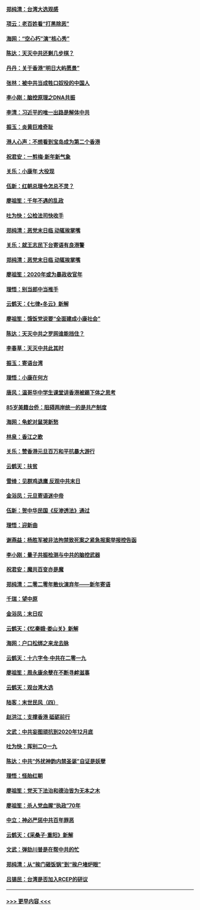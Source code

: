 #### [郑纯清：台湾大选观感](../pages/nsc993/n11786210.md?t=01121111) 
#### [项云：老百姓看“打黑除恶”](../pages/nsc993/n11785398.md?t=01121111) 
#### [海网：“空心朽”演“核心秀”](../pages/nsc993/n11783874.md?t=01121111) 
#### [陈达：天灭中共还剩几步棋？](../pages/nsc993/n11783719.md?t=01121111) 
#### [丹丹：关于香港“明日大屿愿景”](../pages/nsc993/n11783273.md?t=01121111) 
#### [张林：被中共当成牲口奴役的中国人](../pages/nsc993/n11782397.md?t=01121111) 
#### [李小刚：脑控原理之DNA共振](../pages/nsc993/n11780962.md?t=01121111) 
#### [李清：习近平的唯一出路是解体中共](../pages/nsc993/n11780866.md?t=01121111) 
#### [振玉：炎黄巨难奇耻](../pages/nsc993/n11779632.md?t=01121111) 
#### [港人心声：不想看到宝岛成为第二个香港](../pages/nsc993/n11778817.md?t=01121111) 
#### [祝君安：一剪梅‧新年新气象](../pages/nsc993/n11776340.md?t=01121111) 
#### [关乐：小康年 大役现](../pages/nsc993/n11774213.md?t=01121111) 
#### [伍新：红朝总理令怎总不灵？](../pages/nsc993/n11770813.md?t=01121111) 
#### [廖祖笙：千年不遇的乱政](../pages/nsc993/n11770373.md?t=01121111) 
#### [吐为快：公检法司快收手](../pages/nsc993/n11770359.md?t=01121111) 
#### [郑纯清：恶党末日临 动辄挨掌嘴](../pages/nsc993/n11769912.md?t=01121111) 
#### [关乐：就王志民下台寄语有良港警](../pages/nsc993/n11769903.md?t=01121111) 
#### [郑纯清：恶党末日临 动辄挨掌嘴](../pages/nsc993/n11769356.md?t=01121111) 
#### [廖祖笙：2020年或为暴政收官年](../pages/nsc993/n11768216.md?t=01121111) 
#### [理悟：别当郎中当推手](../pages/nsc993/n11768243.md?t=01121111) 
#### [云鹤天：《七律▪冬云》新解](../pages/nsc993/n11768204.md?t=01121111) 
#### [廖祖笙：饿饭党说要“全面建成小康社会”](../pages/nsc993/n11767482.md?t=01121111) 
#### [陈达：天灭中共之罗网谁能挡住？](../pages/nsc993/n11767465.md?t=01121111) 
#### [李春草：天灭中共此其时](../pages/nsc993/n11767452.md?t=01121111) 
#### [振玉：寄语台湾](../pages/nsc993/n11767432.md?t=01121111) 
#### [理悟：小康在何方](../pages/nsc993/n11767394.md?t=01121111) 
#### [唐风：温哥华中学生课堂讲香港被踢下体之思考](../pages/nsc993/n11766848.md?t=01121111) 
#### [85岁美籍台侨：阻碍两岸统一的是共产制度](../pages/nsc993/n11765043.md?t=01121111) 
#### [海网：龟蛇对鼠哭新愁](../pages/nsc993/n11764895.md?t=01121111) 
#### [林泉：香江之歌](../pages/nsc993/n11764415.md?t=01121111) 
#### [关乐：赞香港元旦百万和平抗暴大游行](../pages/nsc993/n11764382.md?t=01121111) 
#### [云鹤天：扶贫](../pages/nsc993/n11764245.md?t=01121111) 
#### [雪绮：见群鸡退鹰  反观中共末日](../pages/nsc993/n11762112.md?t=01121111) 
#### [金浴凤：元旦寄语迷中帝](../pages/nsc993/n11761788.md?t=01121111) 
#### [伍新：贺中华民国《反渗透法》通过](../pages/nsc993/n11761994.md?t=01121111) 
#### [理悟：迎新曲](../pages/nsc993/n11761152.md?t=01121111) 
#### [谢燕益：杨胜军被非法拘禁致死案之紧急报案举报控告函](../pages/nsc993/n11756134.md?t=01121111) 
#### [李小刚：量子共振检测与中共的脑控武器](../pages/nsc993/n11754518.md?t=01121111) 
#### [祝君安：魔共百变亦是魔](../pages/nsc993/n11754469.md?t=01121111) 
#### [郑纯清：二零二零年散伙演弃年——新年寄语](../pages/nsc993/n11754195.md?t=01121111) 
#### [千瑞：望中原](../pages/nsc993/n11754159.md?t=01121111) 
#### [金浴凤：末日叹](../pages/nsc993/n11752359.md?t=01121111) 
#### [云鹤天：《忆秦娥‧娄山关》新解](../pages/nsc993/n11752348.md?t=01121111) 
#### [海网：户口松绑之来龙去脉](../pages/nsc993/n11752328.md?t=01121111) 
#### [云鹤天：十六字令‧中共在二零一九](../pages/nsc993/n11752305.md?t=01121111) 
#### [廖祖笙：周永康余孽在不断寻衅滋事](../pages/nsc993/n11751013.md?t=01121111) 
#### [云鹤天：观台湾大选](../pages/nsc993/n11751007.md?t=01121111) 
#### [陆客：末世民风（四）](../pages/nsc993/n11749203.md?t=01121111) 
#### [赵洪江：支撑香港 砥砺前行](../pages/nsc993/n11748482.md?t=01121111) 
#### [文武：中共妄图顽抗到2020年12月底](../pages/nsc993/n11748446.md?t=01121111) 
#### [吐为快：挥别二O一九](../pages/nsc993/n11748411.md?t=01121111) 
#### [陈达：中共“外扰神韵内禁圣诞”自证是妖孽](../pages/nsc993/n11748226.md?t=01121111) 
#### [理悟：怪胎红朝](../pages/nsc993/n11748206.md?t=01121111) 
#### [廖祖笙：党天下法治和德治皆为无本之木](../pages/nsc993/n11748135.md?t=01121111) 
#### [廖祖笙：杀人党血腥“执政”70年](../pages/nsc993/n11745144.md?t=01121111) 
#### [中立：神必严惩中共百年罪恶](../pages/nsc993/n11744970.md?t=01121111) 
#### [云鹤天：《采桑子‧重阳》新解](../pages/nsc993/n11744948.md?t=01121111) 
#### [文武：弹劾川普是在帮中共的忙](../pages/nsc993/n11744758.md?t=01121111) 
#### [郑纯清：从“挨门砸饭锅”到“挨户堵炉眼”](../pages/nsc993/n11744745.md?t=01121111) 
#### [吕锡民：台湾是否加入RCEP的研议](../pages/nsc993/n11744701.md?t=01121111) 

----
#### [ >>> 更早内容 <<< ](../indexes/nsc993-earlier.md)
